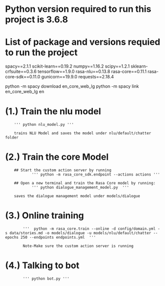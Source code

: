 # Python version required to run this project is 3.6.8
# List of package and versions requied to run the project
spacy==2.1.1
scikit-learn==0.19.2
numpy==1.16.2
scipy==1.2.1
sklearn-crfsuite==0.3.6
tensorflow==1.9.0
rasa-nlu==0.13.8
rasa-core==0.11.1
rasa-core-sdk==0.11.0
gunicorn==19.9.0
requests==2.18.4

python -m spacy download en_core_web_lg
python -m spacy link en_core_web_lg en


# (1.) Train the nlu model
		''' python nlu_model.py '''
		
		trains NLU Model and saves the model under nlu/default/chatter folder 
		

# (2.) Train the core Model
		## Start the custom action server by running
				''' python -m rasa_core_sdk.endpoint --actions actions '''
				
		## Open a new terminal and train the Rasa Core model by running:
				''' python dialogue_management_model.py  '''
		
		saves the dialogue management model under models/dialogue
				
# (3.) Online training
			'''  python -m rasa_core.train --online -d config/domain.yml -s data/stories.md -o models/dialogue -u models/nlu/default/chatter --epochs 250 --endpoints endpoints.yml  '''
			
			Note-Make sure the custom action server is running
			
# (4.) Talking to bot
			''' python bot.py '''
